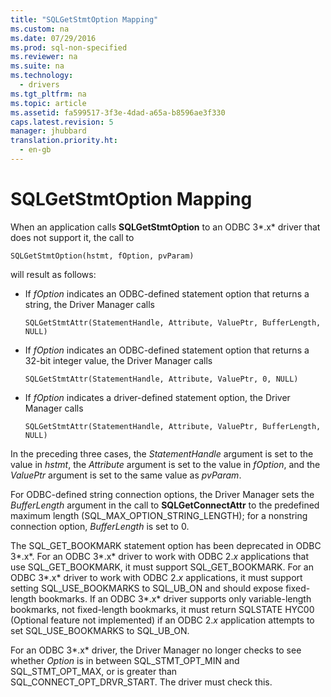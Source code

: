 ```yaml
---
title: "SQLGetStmtOption Mapping"
ms.custom: na
ms.date: 07/29/2016
ms.prod: sql-non-specified
ms.reviewer: na
ms.suite: na
ms.technology: 
  - drivers
ms.tgt_pltfrm: na
ms.topic: article
ms.assetid: fa599517-3f3e-4dad-a65a-b8596ae3f330
caps.latest.revision: 5
manager: jhubbard
translation.priority.ht: 
  - en-gb
---
```

# SQLGetStmtOption Mapping
When an application calls **SQLGetStmtOption** to an ODBC 3*.x* driver that does not support it, the call to  
  
```  
SQLGetStmtOption(hstmt, fOption, pvParam)  
```  
  
 will result as follows:  
  
-   If *fOption* indicates an ODBC-defined statement option that returns a string, the Driver Manager calls  
  
    ```  
    SQLGetStmtAttr(StatementHandle, Attribute, ValuePtr, BufferLength, NULL)  
    ```  
  
-   If *fOption* indicates an ODBC-defined statement option that returns a 32-bit integer value, the Driver Manager calls  
  
    ```  
    SQLGetStmtAttr(StatementHandle, Attribute, ValuePtr, 0, NULL)  
    ```  
  
-   If *fOption* indicates a driver-defined statement option, the Driver Manager calls  
  
    ```  
    SQLGetStmtAttr(StatementHandle, Attribute, ValuePtr, BufferLength, NULL)  
    ```  
  
 In the preceding three cases, the *StatementHandle* argument is set to the value in *hstmt*, the *Attribute* argument is set to the value in *fOption*, and the *ValuePtr* argument is set to the same value as *pvParam*.  
  
 For ODBC-defined string connection options, the Driver Manager sets the *BufferLength* argument in the call to **SQLGetConnectAttr** to the predefined maximum length (SQL_MAX_OPTION_STRING_LENGTH); for a nonstring connection option, *BufferLength* is set to 0.  
  
 The SQL_GET_BOOKMARK statement option has been deprecated in ODBC 3*.x*. For an ODBC 3*.x* driver to work with ODBC 2.*x* applications that use SQL_GET_BOOKMARK, it must support SQL_GET_BOOKMARK. For an ODBC 3*.x* driver to work with ODBC 2.*x* applications, it must support setting SQL_USE_BOOKMARKS to SQL_UB_ON and should expose fixed-length bookmarks. If an ODBC 3*.x* driver supports only variable-length bookmarks, not fixed-length bookmarks, it must return SQLSTATE HYC00 (Optional feature not implemented) if an ODBC 2.*x* application attempts to set SQL_USE_BOOKMARKS to SQL_UB_ON.  
  
 For an ODBC 3*.x* driver, the Driver Manager no longer checks to see whether *Option* is in between SQL_STMT_OPT_MIN and SQL_STMT_OPT_MAX, or is greater than SQL_CONNECT_OPT_DRVR_START. The driver must check this.